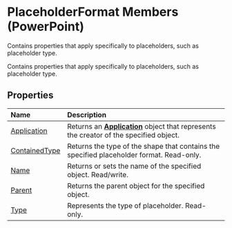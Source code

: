 
# PlaceholderFormat Members (PowerPoint)
Contains properties that apply specifically to placeholders, such as placeholder type.

Contains properties that apply specifically to placeholders, such as placeholder type.


## Properties



|**Name**|**Description**|
|:-----|:-----|
|[Application](02251603-1827-2199-c9c5-79e06d139e06.md)|Returns an  **[Application](978c2b99-4271-b953-4283-73b5f3d96f41.md)** object that represents the creator of the specified object.|
|[ContainedType](5599e533-7881-44d2-261e-f21112bf6928.md)|Returns the type of the shape that contains the specified placeholder format. Read-only.|
|[Name](e1848398-6de0-7fd6-9ef6-3d636a30c8a8.md)|Returns or sets the name of the specified object. Read/write.|
|[Parent](40f4d254-a350-9ad0-5e10-e571d92aaa06.md)|Returns the parent object for the specified object.|
|[Type](ad527111-dbae-a6c3-dfa4-bc177405ed16.md)|Represents the type of placeholder. Read-only.|
